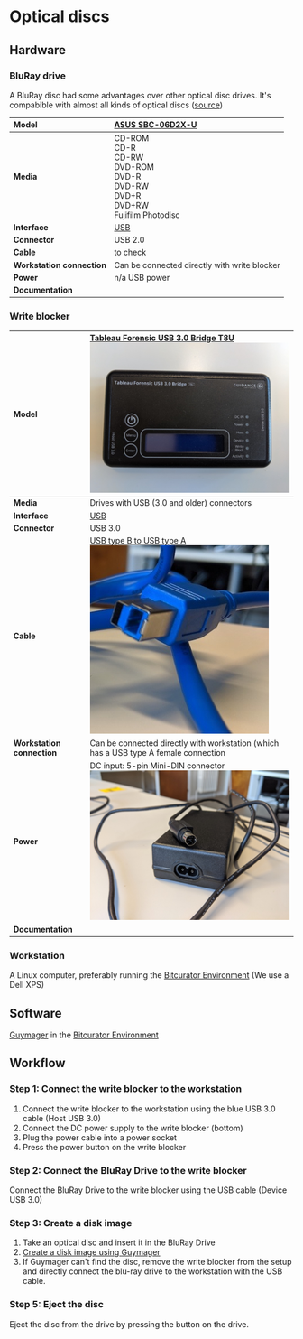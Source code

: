 # Optical discs

## Hardware

### BluRay drive

A BluRay disc had some advantages over other optical disc drives. It's compabible with almost all kinds of optical discs ([source](https://en.wikipedia.org/wiki/Optical_disc_drive#Compatibility))

|**Model**|[ASUS SBC-06D2X-U](https://web.archive.org/web/20200204152726/https://www.asus.com/be-nl/Optical-Drives-Storage/SBC06D2XU/overview/) |
|:--|:--|
|**Media**|CD-ROM<br>CD-R<br>CD-RW<br>DVD-ROM<br>DVD-R<br>DVD-RW<br>DVD+R<br>DVD+RW<br>Fujifilm Photodisc|
|**Interface**|[USB](https://www.wikidata.org/wiki/Q42378)|
|**Connector**|USB 2.0|
|**Cable**|to check|
|**Workstation connection**|Can be connected directly with write blocker|
|**Power**| n/a USB power |
|**Documentation**| |

### Write blocker

|**Model**|[Tableau Forensic USB 3.0 Bridge T8U](https://web.archive.org/web/20180409191526/https://www.guidancesoftware.com/tableau/hardware//t8u) ![blocker](images/blocker.jpg)|
|:--|:--|
|**Media**|Drives with USB (3.0 and older) connectors|
|**Interface**|[USB](https://www.wikidata.org/wiki/Q42378)|
|**Connector**|USB 3.0|
|**Cable**|[USB type B to USB type A](https://commons.wikimedia.org/wiki/Category:USB_cables?uselang=nl#/media/File:A-B_Usb_Cable.jpg)<br>![USB](images/USB-3.jpg)|
|**Workstation connection**|Can be connected directly with workstation (which has a USB type A female connection|
|**Power**| DC input: 5-pin Mini-DIN connector ![connector](images/power-5-pin.jpg)|
|**Documentation**| |

### Workstation

A Linux computer, preferably running the [Bitcurator Environment](https://bitcurator.net/) (We use a Dell XPS)

## Software

[Guymager](https://guymager.sourceforge.io/) in the [Bitcurator Environment](https://bitcurator.net/)

## Workflow

### Step 1: Connect the write blocker to the workstation

1. Connect the write blocker to the workstation using the blue USB 3.0 cable (Host USB 3.0)
2. Connect the DC power supply to the write blocker (bottom)
3. Plug the power cable into a power socket
4. Press the power button on the write blocker

### Step 2: Connect the BluRay Drive to the write blocker

Connect the BluRay Drive to the write blocker using the USB cable (Device USB 3.0)

### Step 3: Create a disk image

1. Take an optical disc and insert it in the BluRay Drive
2. [Create a disk image using Guymager](guymager.md)
3. If Guymager can't find the disc, remove the write blocker from the setup and directly connect the blu-ray drive to the workstation with the USB cable.

### Step 5: Eject the disc

Eject the disc from the drive by pressing the button on the drive. 
